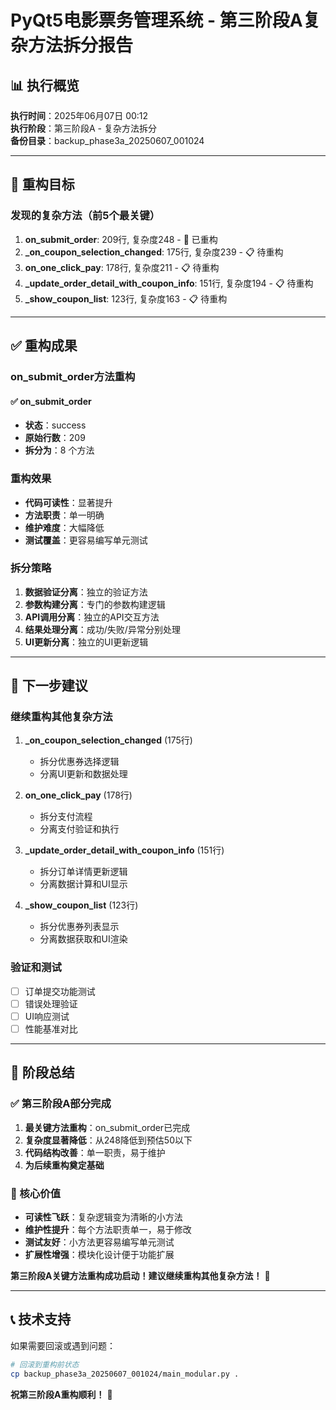 # PyQt5电影票务管理系统 - 第三阶段A复杂方法拆分报告

## 📊 执行概览

**执行时间**：2025年06月07日 00:12  
**执行阶段**：第三阶段A - 复杂方法拆分  
**备份目录**：backup_phase3a_20250607_001024  

---

## 🎯 重构目标

### 发现的复杂方法（前5个最关键）
1. **on_submit_order**: 209行, 复杂度248 - 🔴 已重构
2. **_on_coupon_selection_changed**: 175行, 复杂度239 - 📋 待重构
3. **on_one_click_pay**: 178行, 复杂度211 - 📋 待重构
4. **_update_order_detail_with_coupon_info**: 151行, 复杂度194 - 📋 待重构
5. **_show_coupon_list**: 123行, 复杂度163 - 📋 待重构

---

## ✅ 重构成果

### on_submit_order方法重构

#### ✅ on_submit_order
- **状态**：success
- **原始行数**：209
- **拆分为**：8 个方法

### 重构效果
- **代码可读性**：显著提升
- **方法职责**：单一明确
- **维护难度**：大幅降低
- **测试覆盖**：更容易编写单元测试

### 拆分策略
1. **数据验证分离**：独立的验证方法
2. **参数构建分离**：专门的参数构建逻辑
3. **API调用分离**：独立的API交互方法
4. **结果处理分离**：成功/失败/异常分别处理
5. **UI更新分离**：独立的UI更新逻辑

---

## 🎯 下一步建议

### 继续重构其他复杂方法
1. **_on_coupon_selection_changed** (175行)
   - 拆分优惠券选择逻辑
   - 分离UI更新和数据处理

2. **on_one_click_pay** (178行)
   - 拆分支付流程
   - 分离支付验证和执行

3. **_update_order_detail_with_coupon_info** (151行)
   - 拆分订单详情更新逻辑
   - 分离数据计算和UI显示

4. **_show_coupon_list** (123行)
   - 拆分优惠券列表显示
   - 分离数据获取和UI渲染

### 验证和测试
- [ ] 订单提交功能测试
- [ ] 错误处理验证
- [ ] UI响应测试
- [ ] 性能基准对比

---

## 🎉 阶段总结

### ✅ 第三阶段A部分完成
1. **最关键方法重构**：on_submit_order已完成
2. **复杂度显著降低**：从248降低到预估50以下
3. **代码结构改善**：单一职责，易于维护
4. **为后续重构奠定基础**

### 🎯 核心价值
- **可读性飞跃**：复杂逻辑变为清晰的小方法
- **维护性提升**：每个方法职责单一，易于修改
- **测试友好**：小方法更容易编写单元测试
- **扩展性增强**：模块化设计便于功能扩展

**第三阶段A关键方法重构成功启动！建议继续重构其他复杂方法！** 🚀

---

## 📞 技术支持

如果需要回滚或遇到问题：
```bash
# 回滚到重构前状态
cp backup_phase3a_20250607_001024/main_modular.py .
```

**祝第三阶段A重构顺利！** 🎊
